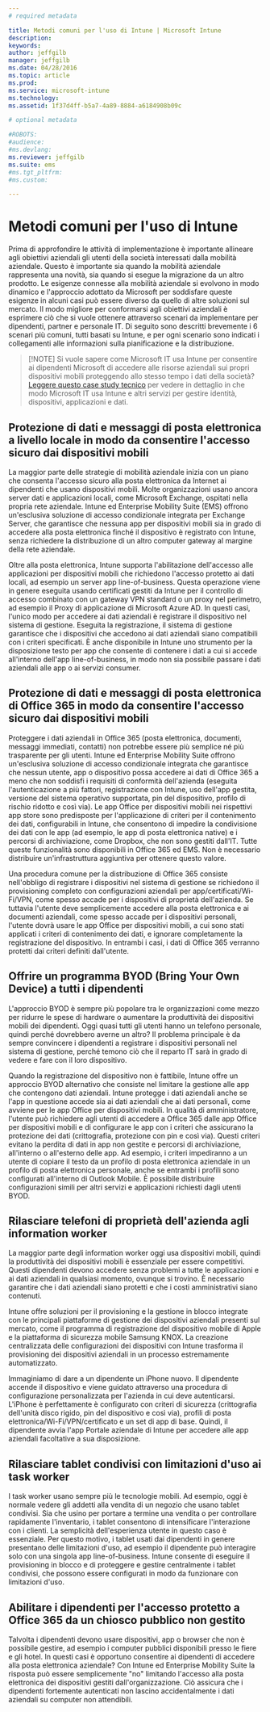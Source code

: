 ```yaml
---
# required metadata

title: Metodi comuni per l'uso di Intune | Microsoft Intune
description:
keywords:
author: jeffgilb
manager: jeffgilb
ms.date: 04/28/2016
ms.topic: article
ms.prod:
ms.service: microsoft-intune
ms.technology:
ms.assetid: 1f37d4ff-b5a7-4a89-8884-a6184908b09c

# optional metadata

#ROBOTS:
#audience:
#ms.devlang:
ms.reviewer: jeffgilb
ms.suite: ems
#ms.tgt_pltfrm:
#ms.custom:

---
```


# Metodi comuni per l'uso di Intune

Prima di approfondire le attività di implementazione è importante allineare agli obiettivi aziendali gli utenti della società interessati dalla mobilità aziendale.  Questo è importante sia quando la mobilità aziendale rappresenta una novità, sia quando si esegue la migrazione da un altro prodotto.  Le esigenze connesse alla mobilità aziendale si evolvono in modo dinamico e l'approccio adottato da Microsoft per soddisfare queste esigenze in alcuni casi può essere diverso da quello di altre soluzioni sul mercato.  Il modo migliore per conformarsi agli obiettivi aziendali è esprimere ciò che si vuole ottenere attraverso scenari da implementare per dipendenti, partner e personale IT.  Di seguito sono descritti brevemente i 6 scenari più comuni, tutti basati su Intune, e per ogni scenario sono indicati i collegamenti alle informazioni sulla pianificazione e la distribuzione.

>[!NOTE] Si vuole sapere come Microsoft IT usa Intune per consentire ai dipendenti Microsoft di accedere alle risorse aziendali sui propri dispositivi mobili proteggendo allo stesso tempo i dati della società? [Leggere questo case study tecnico](https://www.microsoft.com/itshowcase/Article/Content/588) per vedere in dettaglio in che modo Microsoft IT usa Intune e altri servizi per gestire identità, dispositivi, applicazioni e dati.  

## Protezione di dati e messaggi di posta elettronica a livello locale in modo da consentire l'accesso sicuro dai dispositivi mobili
La maggior parte delle strategie di mobilità aziendale inizia con un piano che consenta l'accesso sicuro alla posta elettronica da Internet ai dipendenti che usano dispositivi mobili. Molte organizzazioni usano ancora server dati e applicazioni locali, come Microsoft Exchange, ospitati nella propria rete aziendale. Intune ed Enterprise Mobility Suite (EMS) offrono un'esclusiva soluzione di accesso condizionale integrata per Exchange Server, che garantisce che nessuna app per dispositivi mobili sia in grado di accedere alla posta elettronica finché il dispositivo è registrato con Intune, senza richiedere la distribuzione di un altro computer gateway al margine della rete aziendale.

Oltre alla posta elettronica, Intune supporta l'abilitazione dell'accesso alle applicazioni per dispositivi mobili che richiedono l'accesso protetto ai dati locali, ad esempio un server app line-of-business.  Questa operazione viene in genere eseguita usando certificati gestiti da Intune per il controllo di accesso combinato con un gateway VPN standard o un proxy nel perimetro, ad esempio il Proxy di applicazione di Microsoft Azure AD.  In questi casi, l'unico modo per accedere ai dati aziendali è registrare il dispositivo nel sistema di gestione.  Eseguita la registrazione, il sistema di gestione garantisce che i dispositivi che accedono ai dati aziendali siano compatibili con i criteri specificati.  È anche disponibile in Intune uno strumento per la disposizione testo per app che consente di contenere i dati a cui si accede all'interno dell'app line-of-business, in modo non sia possibile passare i dati aziendali alle app o ai servizi consumer.

<!-- Learn more about how to plan and deploy Intune to help secure on-premises email and data. -->

## Protezione di dati e messaggi di posta elettronica di Office 365 in modo da consentire l'accesso sicuro dai dispositivi mobili
Proteggere i dati aziendali in Office 365 (posta elettronica, documenti, messaggi immediati, contatti) non potrebbe essere più semplice né più trasparente per gli utenti. Intune ed Enterprise Mobility Suite offrono un'esclusiva soluzione di accesso condizionale integrata che garantisce che nessun utente, app o dispositivo possa accedere ai dati di Office 365 a meno che non soddisfi i requisiti di conformità dell'azienda (eseguita l'autenticazione a più fattori, registrazione con Intune, uso dell'app gestita, versione del sistema operativo supportata, pin del dispositivo, profilo di rischio ridotto e così via). Le app Office per dispositivi mobili nei rispettivi app store sono predisposte per l'applicazione di criteri per il contenimento dei dati, configurabili in Intune, che consentono di impedire la condivisione dei dati con le app (ad esempio, le app di posta elettronica native) e i percorsi di archiviazione, come Dropbox, che non sono gestiti dall'IT.  Tutte queste funzionalità sono disponibili in Office 365 ed EMS.  Non è necessario distribuire un'infrastruttura aggiuntiva per ottenere questo valore.

Una procedura comune per la distribuzione di Office 365 consiste nell'obbligo di registrare i dispositivi nel sistema di gestione se richiedono il provisioning completo con configurazioni aziendali per app/certificati/Wi-Fi/VPN, come spesso accade per i dispositivi di proprietà dell'azienda.  Se tuttavia l'utente deve semplicemente accedere alla posta elettronica e ai documenti aziendali, come spesso accade per i dispositivi personali, l'utente dovrà usare le app Office per dispositivi mobili, a cui sono stati applicati i criteri di contenimento dei dati, e ignorare completamente la registrazione del dispositivo.  In entrambi i casi, i dati di Office 365 verranno protetti dai criteri definiti dall'utente.

<!-- Learn more about how to plan and deploy Intune to help secure Office 365 email and data. -->

## Offrire un programma BYOD (Bring Your Own Device) a tutti i dipendenti
L'approccio BYOD è sempre più popolare tra le organizzazioni come mezzo per ridurre le spese di hardware o aumentare la produttività dei dispositivi mobili dei dipendenti. Oggi quasi tutti gli utenti hanno un telefono personale, quindi perché dovrebbero averne un altro? Il problema principale è da sempre convincere i dipendenti a registrare i dispositivi personali nel sistema di gestione, perché temono ciò che il reparto IT sarà in grado di vedere e fare con il loro dispositivo.  

Quando la registrazione del dispositivo non è fattibile, Intune offre un approccio BYOD alternativo che consiste nel limitare la gestione alle app che contengono dati aziendali.  Intune protegge i dati aziendali anche se l'app in questione accede sia ai dati aziendali che ai dati personali, come avviene per le app Office per dispositivi mobili.  In qualità di amministratore, l'utente può richiedere agli utenti di accedere a Office 365 dalle app Office per dispositivi mobili e di configurare le app con i criteri che assicurano la protezione dei dati (crittografia, protezione con pin e così via).  Questi criteri evitano la perdita di dati in app non gestite e percorsi di archiviazione, all'interno o all'esterno delle app.  Ad esempio, i criteri impediranno a un utente di copiare il testo da un profilo di posta elettronica aziendale in un profilo di posta elettronica personale, anche se entrambi i profili sono configurati all'interno di Outlook Mobile.  È possibile distribuire configurazioni simili per altri servizi e applicazioni richiesti dagli utenti BYOD.

<!-- Learn more about how to plan and deploy Intune to support BYOD.-->

## Rilasciare telefoni di proprietà dell'azienda agli information worker
La maggior parte degli information worker oggi usa dispositivi mobili, quindi la produttività dei dispositivi mobili è essenziale per essere competitivi.  Questi dipendenti devono accedere senza problemi a tutte le applicazioni e ai dati aziendali in qualsiasi momento, ovunque si trovino.  È necessario garantire che i dati aziendali siano protetti e che i costi amministrativi siano contenuti.  

Intune offre soluzioni per il provisioning e la gestione in blocco integrate con le principali piattaforme di gestione dei dispositivi aziendali presenti sul mercato, come il programma di registrazione del dispositivo mobile di Apple e la piattaforma di sicurezza mobile Samsung KNOX.  La creazione centralizzata delle configurazioni dei dispositivi con Intune trasforma il provisioning dei dispositivi aziendali in un processo estremamente automatizzato.  

Immaginiamo di dare a un dipendente un iPhone nuovo. Il dipendente accende il dispositivo e viene guidato attraverso una procedura di configurazione personalizzata per l'azienda in cui deve autenticarsi. L'iPhone è perfettamente è configurato con criteri di sicurezza (crittografia dell'unità disco rigido, pin del dispositivo e così via), profili di posta elettronica/Wi-Fi/VPN/certificato e un set di app di base. Quindi, il dipendente avvia l'app Portale aziendale di Intune per accedere alle app aziendali facoltative a sua disposizione.

<!-- Learn more about how to plan and deploy Intune to support corporate owned devices. -->

## Rilasciare tablet condivisi con limitazioni d'uso ai task worker
I task worker usano sempre più le tecnologie mobili.  Ad esempio, oggi è normale vedere gli addetti alla vendita di un negozio che usano tablet condivisi.  Sia che usino per portare a termine una vendita o per controllare rapidamente l'inventario, i tablet consentono di intensificare l'interazione con i clienti.  La semplicità dell'esperienza utente in questo caso è essenziale.  Per questo motivo, i tablet usati dai dipendenti in genere presentano delle limitazioni d'uso, ad esempio il dipendente può interagire solo con una singola app line-of-business.  Intune consente di eseguire il provisioning in blocco e di proteggere e gestire centralmente i tablet condivisi, che possono essere configurati in modo da funzionare con limitazioni d'uso.

<!-- Learn more about how to plan and deploy Intune to support shared tablets. -->

## Abilitare i dipendenti per l'accesso protetto a Office 365 da un chiosco pubblico non gestito
Talvolta i dipendenti devono usare dispositivi, app o browser che non è possibile gestire, ad esempio i computer pubblici disponibili presso le fiere e gli hotel. In questi casi è opportuno consentire ai dipendenti di accedere alla posta elettronica aziendale? Con Intune ed Enterprise Mobility Suite <!--you have choices. The--> la risposta può essere semplicemente "no" limitando l'accesso alla posta elettronica dei dispositivi gestiti dall'organizzazione.  <!-- Alternatively, you can choose to allow limited access to these untrusted computers by requiring multi-factor authentication and only allowing browser access (Outlook Web Access) in a mode where files cannot be downloaded (e.g. email attachments).-->  Ciò assicura che i dipendenti fortemente autenticati non lascino accidentalmente i dati aziendali su computer non attendibili.

<!-- Learn more about how to plan and deploy Intune to support kiosks. -->


<!--HONumber=May16_HO2-->


